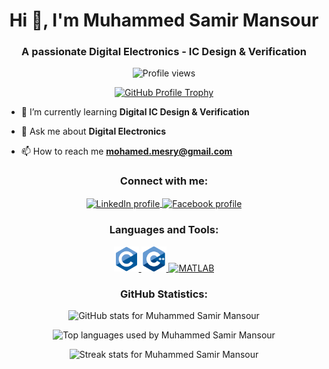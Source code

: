 <h1 align="center">Hi 👋, I'm Muhammed Samir Mansour</h1>
<h3 align="center">A passionate Digital Electronics - IC Design & Verification</h3>

<p align="center"> 
  <img src="https://komarev.com/ghpvc/?username=MuhammadSamirMansour&label=Profile%20views&color=0e75b6&style=flat" alt="Profile views" /> 
</p>

<p align="center"> 
  <a href="https://github.com/ryo-ma/github-profile-trophy">
    <img src="https://github-profile-trophy.vercel.app/?username=MuhammadSamirMansour" alt="GitHub Profile Trophy" />
  </a> 
</p>

- 🌱 I’m currently learning **Digital IC Design & Verification**

- 💬 Ask me about **Digital Electronics**

- 📫 How to reach me **mohamed.mesry@gmail.com**

<h3 align="center">Connect with me:</h3>
<p align="center">
  <a href="https://linkedin.com/in/muhammed-samir-mansour" target="blank">
    <img align="center" src="https://raw.githubusercontent.com/rahuldkjain/github-profile-readme-generator/master/src/images/icons/Social/linked-in-alt.svg" alt="LinkedIn profile" height="30" width="40" />
  </a>
  <a href="https://fb.com/MuhammedSamirMansour" target="blank">
    <img align="center" src="https://raw.githubusercontent.com/rahuldkjain/github-profile-readme-generator/master/src/images/icons/Social/facebook.svg" alt="Facebook profile" height="30" width="40" />
  </a>
</p>

<h3 align="center">Languages and Tools:</h3>
<p align="center"> 
  <a href="https://www.cprogramming.com/" target="_blank" rel="noreferrer"> 
    <img src="https://raw.githubusercontent.com/devicons/devicon/master/icons/c/c-original.svg" alt="C" width="40" height="40"/> 
  </a> 
  <a href="https://www.w3schools.com/cpp/" target="_blank" rel="noreferrer"> 
    <img src="https://raw.githubusercontent.com/devicons/devicon/master/icons/cplusplus/cplusplus-original.svg" alt="C++" width="40" height="40"/> 
  </a> 
  <a href="https://www.mathworks.com/" target="_blank" rel="noreferrer"> 
    <img src="https://upload.wikimedia.org/wikipedia/commons/2/21/Matlab_Logo.png" alt="MATLAB" width="40" height="40"/> 
  </a> 
</p>

<h3 align="center">GitHub Statistics:</h3>

<p align="center">
  <img src="https://github-readme-stats.vercel.app/api?username=MuhammadSamirMansour&show_icons=true&theme=radical" alt="GitHub stats for Muhammed Samir Mansour" />
</p>

<p align="center">
  <img src="https://github-readme-stats.vercel.app/api/top-langs/?username=MuhammadSamirMansour&layout=compact&langs_count=10" alt="Top languages used by Muhammed Samir Mansour" />
</p>

<p align="center">
  <img src="https://github-readme-streak-stats.herokuapp.com/?user=MuhammadSamirMansour" alt="Streak stats for Muhammed Samir Mansour" />
</p>

